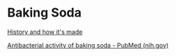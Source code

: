# Baking Soda

[History and how it's made](http://www.madehow.com/Volume-1/Baking-Soda.html)

[Antibacterial activity of baking soda - PubMed (nih.gov)](https://pubmed.ncbi.nlm.nih.gov/12017929/)